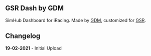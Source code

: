 ## GSR Dash by GDM
SimHub Dashboard for iRacing.
Made by [GDM](http://glowingdiscmotorsport.de), customized for [GSR](https://www.germansimracing.de).



Changelog
------
**19-02-2021** - Initial Upload
